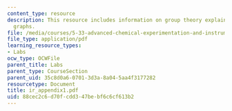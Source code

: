 ```yaml
---
content_type: resource
description: This resource includes information on group theory explained using various
  graphs.
file: /media/courses/5-33-advanced-chemical-experimentation-and-instrumentation-fall-2007/88cec2c6d70fcdd347bebf6c6cf613b2_ir_appendix1.pdf
file_type: application/pdf
learning_resource_types:
- Labs
ocw_type: OCWFile
parent_title: Labs
parent_type: CourseSection
parent_uid: 35c8d0a6-0701-3d3a-8a04-5aa4f3177282
resourcetype: Document
title: ir_appendix1.pdf
uid: 88cec2c6-d70f-cdd3-47be-bf6c6cf613b2
---
```

